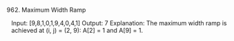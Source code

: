 962. Maximum Width Ramp

Input: [9,8,1,0,1,9,4,0,4,1]
Output: 7
Explanation: 
The maximum width ramp is achieved at (i, j) = (2, 9): A[2] = 1 and A[9] = 1.
